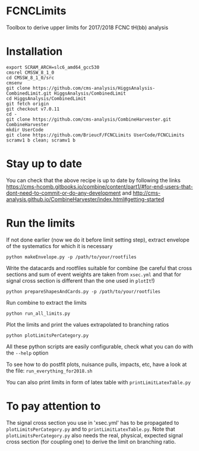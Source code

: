 # FCNCLimits
Toolbox to derive upper limits for 2017/2018 FCNC tH(bb) analysis
# Installation
```
export SCRAM_ARCH=slc6_amd64_gcc530
cmsrel CMSSW_8_1_0
cd CMSSW_8_1_0/src 
cmsenv
git clone https://github.com/cms-analysis/HiggsAnalysis-CombinedLimit.git HiggsAnalysis/CombinedLimit
cd HiggsAnalysis/CombinedLimit
git fetch origin
git checkout v7.0.11
cd -
git clone https://github.com/cms-analysis/CombineHarvester.git CombineHarvester
mkdir UserCode
git clone https://github.com/BrieucF/FCNCLimits UserCode/FCNCLimits
scramv1 b clean; scramv1 b
```
# Stay up to date
You can check that the above recipe is up to date by following the links
https://cms-hcomb.gitbooks.io/combine/content/part1/#for-end-users-that-dont-need-to-commit-or-do-any-development
and
http://cms-analysis.github.io/CombineHarvester/index.html#getting-started

# Run the limits
If not done earlier (now we do it before limit setting step), extract envelope of the systematics for which it is necessary

`python makeEnvelope.py -p /path/to/your/rootfiles`

Write the datacards and rootfiles suitable for combine (be careful that cross sections and sum of event weights are taken from `xsec.yml` and that for signal cross section is different than the one used in `plotIt`!)

`python prepareShapesAndCards.py -p /path/to/your/rootfiles`

Run combine to extract the limits

`python run_all_limits.py`

Plot the limits and print the values extrapolated to branching ratios

`python plotLimitsPerCategory.py`

All these python scripts are easily configurable, check what you can do with the `--help` option

To see how to do postfit plots, nuisance pulls, impacts, etc, have a look at the file: `run_everything_for2018.sh`

You can also print limits in form of latex table with `printLimitLatexTable.py`

# To pay attention to

The signal cross section you use in 'xsec.yml' has to be propagated to `plotLimitsPerCategory.py` and to `printLimitLatexTable.py`. Note that `plotLimitsPerCategory.py` also needs the real, physical, expected signal cross section (for coupling one) to derive the limit on branching ratio.

